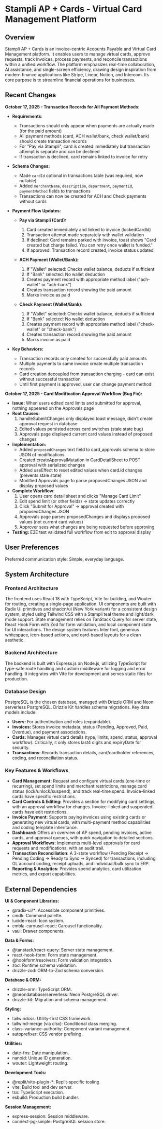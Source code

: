 # Stampli AP + Cards - Virtual Card Management Platform

## Overview

Stampli AP + Cards is an invoice-centric Accounts Payable and Virtual Card Management platform. It enables users to manage virtual cards, approve requests, track invoices, process payments, and reconcile transactions within a unified workflow. The platform emphasizes real-time collaboration, AI assistance, and single-screen efficiency, drawing design inspiration from modern finance applications like Stripe, Linear, Notion, and Intercom. Its core purpose is to streamline financial operations for businesses.

## Recent Changes

**October 17, 2025 - Transaction Records for All Payment Methods:**
- **Requirements:**
  - Transactions should only appear when payments are actually made (for the paid amount)
  - All payment methods (card, ACH wallet/bank, check wallet/bank) should create transaction records
  - For "Pay via Stampli", card is created immediately but transaction attempt is separate and can be declined
  - If transaction is declined, card remains linked to invoice for retry

- **Schema Changes:**
  - Made `cardId` optional in transactions table (was required, now nullable)
  - Added `merchantName`, `description`, `department`, `paymentId`, `paymentMethod` fields to transactions
  - Transactions can now be created for ACH and Check payments without cards

- **Payment Flow Updates:**
  - **Pay via Stampli (Card):**
    1. Card created immediately and linked to invoice (lockedCardId)
    2. Transaction attempt made separately with wallet validation
    3. If declined: Card remains parked with invoice, toast shows "Card created but charge failed. You can retry once wallet is funded."
    4. If approved: Transaction record created, invoice status updated
  
  - **ACH Payment (Wallet/Bank):**
    1. If "Wallet" selected: Checks wallet balance, deducts if sufficient
    2. If "Bank" selected: No wallet deduction
    3. Creates payment record with appropriate method label ("ach-wallet" or "ach-bank")
    4. Creates transaction record showing the paid amount
    5. Marks invoice as paid
  
  - **Check Payment (Wallet/Bank):**
    1. If "Wallet" selected: Checks wallet balance, deducts if sufficient
    2. If "Bank" selected: No wallet deduction
    3. Creates payment record with appropriate method label ("check-wallet" or "check-bank")
    4. Creates transaction record showing the paid amount
    5. Marks invoice as paid

- **Key Behaviors:**
  - Transaction records only created for successfully paid amounts
  - Multiple payments to same invoice create multiple transaction records
  - Card creation decoupled from transaction charging - card can exist without successful transaction
  - Until first payment is approved, user can change payment method

**October 17, 2025 - Card Modification Approval Workflow (Bug Fix):**
- **Issue:** When users edited card limits and submitted for approval, nothing appeared on the Approvals page
- **Root Causes:**
  1. handleSubmitChanges only displayed toast message, didn't create approval request in database
  2. Edited values persisted across card switches (stale state bug)
  3. Approvals page displayed current card values instead of proposed changes
- **Implementation:**
  - Added `proposedChanges` text field to card_approvals schema to store JSON of modifications
  - Created createApprovalMutation in CardDetailSheet to POST approval with serialized changes
  - Added useEffect to reset edited values when card.id changes (prevents stale state)
  - Modified Approvals page to parse proposedChanges JSON and display proposed values
- **Complete Workflow:**
  1. User opens card detail sheet and clicks "Manage Card Limit"
  2. Edit spend limit (or other fields) → state updates correctly
  3. Click "Submit for Approval" → approval created with proposedChanges JSON
  4. Approvals page parses proposedChanges and displays proposed values (not current card values)
  5. Approver sees what changes are being requested before approving
- **Testing:** E2E test validated full workflow from edit to approval display

## User Preferences

Preferred communication style: Simple, everyday language.

## System Architecture

### Frontend Architecture

The frontend uses React 18 with TypeScript, Vite for building, and Wouter for routing, creating a single-page application. UI components are built with Radix UI primitives and shadcn/ui (New York variant) for a consistent design system, styled using Tailwind CSS with a Stampli teal theme and light/dark mode support. State management relies on TanStack Query for server state, React Hook Form with Zod for form validation, and local component state for UI interactions. The design system features Inter font, generous whitespace, icon-based actions, and card-based layouts for a clean aesthetic.

### Backend Architecture

The backend is built with Express.js on Node.js, utilizing TypeScript for type-safe route handling and custom middleware for logging and error handling. It integrates with Vite for development and serves static files for production.

### Database Design

PostgreSQL is the chosen database, managed with Drizzle ORM and Neon serverless PostgreSQL. Drizzle Kit handles schema migrations. Key data models include:
- **Users:** For authentication and roles (expandable).
- **Invoices:** Stores invoice metadata, status (Pending, Approved, Paid, Overdue), and payment associations.
- **Cards:** Manages virtual card details (type, limits, spend, status, approval workflow). Critically, it only stores last4 digits and expiryDate for security.
- **Transactions:** Records transaction details, card/cardholder references, coding, and reconciliation status.

### Key Features & Workflows

-   **Card Management:** Request and configure virtual cards (one-time or recurring), set spend limits and merchant restrictions, manage card status (lock/unlock/suspend), and track real-time spend. Invoice-linked cards have specific restrictions.
-   **Card Controls & Editing:** Provides a section for modifying card settings, with an approval workflow for changes. Invoice-linked and suspended cards have edit restrictions.
-   **Invoice Payment:** Supports paying invoices using existing cards or generating new virtual cards, with multi-payment method capabilities and coding template inheritance.
-   **Dashboard:** Offers an overview of AP spend, pending invoices, active cards, and approval queues, with quick navigation to detailed sections.
-   **Approval Workflows:** Implements multi-level approvals for card requests and modifications, with an audit trail.
-   **Transaction Reconciliation:** A 3-state workflow (Pending Receipt → Pending Coding → Ready to Sync → Synced) for transactions, including GL account coding, receipt uploads, and individual/bulk sync to ERP.
-   **Reporting & Analytics:** Provides spend analytics, card utilization metrics, and export capabilities.

## External Dependencies

**UI & Component Libraries:**
-   @radix-ui/*: Accessible component primitives.
-   cmdk: Command palette.
-   lucide-react: Icon system.
-   embla-carousel-react: Carousel functionality.
-   vaul: Drawer components.

**Data & Forms:**
-   @tanstack/react-query: Server state management.
-   react-hook-form: Form state management.
-   @hookform/resolvers: Form validation integration.
-   zod: Runtime schema validation.
-   drizzle-zod: ORM-to-Zod schema conversion.

**Database & ORM:**
-   drizzle-orm: TypeScript ORM.
-   @neondatabase/serverless: Neon PostgreSQL driver.
-   drizzle-kit: Migration and schema management.

**Styling:**
-   tailwindcss: Utility-first CSS framework.
-   tailwind-merge (via clsx): Conditional class merging.
-   class-variance-authority: Component variant management.
-   autoprefixer: CSS vendor prefixing.

**Utilities:**
-   date-fns: Date manipulation.
-   nanoid: Unique ID generation.
-   wouter: Lightweight routing.

**Development Tools:**
-   @replit/vite-plugin-*: Replit-specific tooling.
-   vite: Build tool and dev server.
-   tsx: TypeScript execution.
-   esbuild: Production build bundler.

**Session Management:**
-   express-session: Session middleware.
-   connect-pg-simple: PostgreSQL session store.